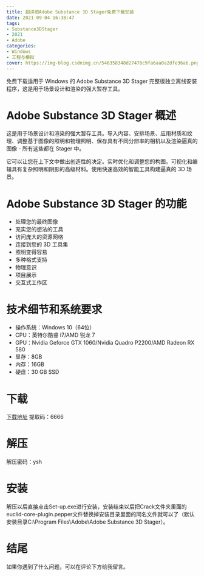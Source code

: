 ```yaml
---
title: 超详细Adobe Substance 3D Stager免费下载安装
date: 2021-09-04 16:38:47
tags:
- Substance3DStager
- 2021
- Adobe
categories: 
- Windows
- 工程与模拟
cover: https://img-blog.csdnimg.cn/546358348d27478c9fa6aa0a2dfe36ab.png
---
```


免费下载适用于 Windows 的 Adob​​e Substance 3D Stager 完整版独立离线安装程序，这是用于场景设计和渲染的强大暂存工具。

# Adobe Substance 3D Stager 概述
这是用于场景设计和渲染的强大暂存工具。导入内容、安排场景、应用材质和纹理、调整基于图像的照明和物理照明、保存具有不同分辨率的相机以及渲染逼真的图像 - 所有这些都在 Stager 中。

它可以让您在上下文中做出创造性的决定。实时优化和调整您的构图。可视化和编辑具有复杂照明和阴影的高级材料。使用快速高效的智能工具构建逼真的 3D 场景。

# Adobe Substance 3D Stager 的功能
- 处理您的最终图像
- 充实您的想法的工具
- 访问庞大的资源网络
- 连接到您的 3D 工具集
- 照明变得容易
- 多种格式支持
- 物理意识
- 项目展示
- 交互式工作区

# 技术细节和系统要求
- 操作系统：Windows 10（64位）
- CPU：英特尔酷睿 i7/AMD 锐龙 7
- GPU：Nvidia Geforce GTX 1060/Nvidia Quadro P2200/AMD Radeon RX 580
- 显存：8GB
- 内存：16GB
- 硬盘：30 GB SSD

# 下载
[下载地址](https://pan.baidu.com/s/104b-78C-fy23D2O56S2H7w)
提取码：6666

# 解压
解压密码：ysh

# 安装
解压以后直接点击Set-up.exe进行安装，安装结束以后把Crack文件夹里面的euclid-core-plugin.pepper文件替换掉安装目录里面的同名文件就可以了（默认安装目录C:\Program Files\Adobe\Adobe Substance 3D Stager）。

# 结尾
如果你遇到了什么问题，可以在评论下方给我留言。

